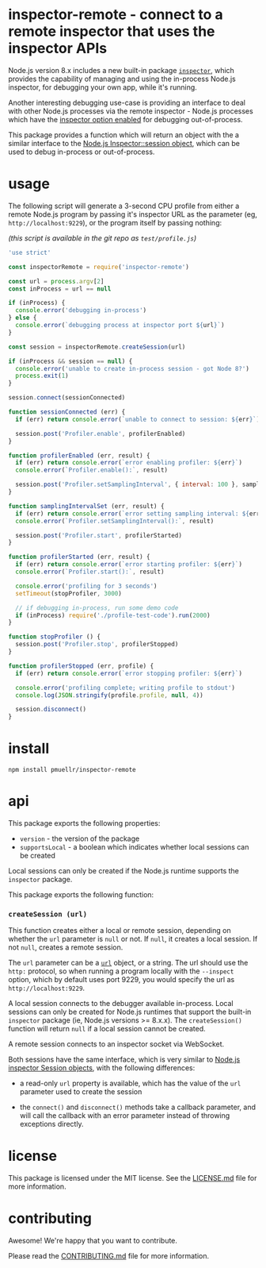 inspector-remote - connect to a remote inspector that uses the inspector APIs
================================================================================

Node.js version 8.x includes a new built-in package [`inspector`][node 8 inspector],
which provides the capability of managing and using the in-process Node.js
inspector, for debugging your own app, while it's running.

Another interesting debugging use-case is providing an interface to deal with
other Node.js processes via the remote inspector - Node.js processes which have
the [inspector option enabled][node 8 inspector cli options] for debugging
out-of-process.

This package provides a function which will return an object
with the a similar interface to the
[Node.js Inspector::session object][inspector.session], which can be used to
debug in-process or out-of-process.

[node 8 inspector]: https://nodejs.org/dist/latest-v8.x/docs/api/inspector.html
[node 8 inspector cli options]: https://nodejs.org/dist/latest-v8.x/docs/api/cli.html#cli_inspect_host_port
[inspector.session]: https://nodejs.org/dist/latest-v8.x/docs/api/inspector.html#inspector_constructor_new_inspector_session


usage
================================================================================

The following script will generate a 3-second CPU profile from either a
remote Node.js program by passing it's inspector URL as the parameter (eg, `http://localhost:9229`), or the program itself by passing nothing:

_(this script is available in the git repo as `test/profile.js`)_

```js
'use strict'

const inspectorRemote = require('inspector-remote')

const url = process.argv[2]
const inProcess = url == null

if (inProcess) {
  console.error('debugging in-process')
} else {
  console.error(`debugging process at inspector port ${url}`)
}

const session = inspectorRemote.createSession(url)

if (inProcess && session == null) {
  console.error('unable to create in-process session - got Node 8?')
  process.exit(1)
}

session.connect(sessionConnected)

function sessionConnected (err) {
  if (err) return console.error(`unable to connect to session: ${err}`)

  session.post('Profiler.enable', profilerEnabled)
}

function profilerEnabled (err, result) {
  if (err) return console.error(`error enabling profiler: ${err}`)
  console.error(`Profiler.enable():`, result)

  session.post('Profiler.setSamplingInterval', { interval: 100 }, samplingIntervalSet)
}

function samplingIntervalSet (err, result) {
  if (err) return console.error(`error setting sampling interval: ${err}`)
  console.error(`Profiler.setSamplingInterval():`, result)

  session.post('Profiler.start', profilerStarted)
}

function profilerStarted (err, result) {
  if (err) return console.error(`error starting profiler: ${err}`)
  console.error(`Profiler.start():`, result)

  console.error('profiling for 3 seconds')
  setTimeout(stopProfiler, 3000)

  // if debugging in-process, run some demo code
  if (inProcess) require('./profile-test-code').run(2000)
}

function stopProfiler () {
  session.post('Profiler.stop', profilerStopped)
}

function profilerStopped (err, profile) {
  if (err) return console.error(`error stopping profiler: ${err}`)

  console.error('profiling complete; writing profile to stdout')
  console.log(JSON.stringify(profile.profile, null, 4))

  session.disconnect()
}
```

install
================================================================================

    npm install pmuellr/inspector-remote

api
================================================================================

This package exports the following properties:

* `version` - the version of the package
* `supportsLocal` - a boolean which indicates whether local sessions can be
  created

Local sessions can only be created if the Node.js runtime supports the
`inspector` package.

This package exports the following function:

### `createSession (url)`

This function creates either a local or remote session, depending on whether
the `url` parameter is `null` or not.  If `null`, it creates a local session.
If not `null`, creates a remote session.

The `url` parameter can be a [`url`][url] object, or a string.  The
url should use the `http:` protocol, so when running a program locally
with the `--inspect` option, which by default uses port 9229, you would
specify the url as `http://localhost:9229`.

A local session connects to the debugger available in-process.  Local
sessions can only be created for Node.js runtimes that support the built-in
`inspector` package (ie, Node.js versions >= 8.x.x). The `createSession()`
function will return `null` if a local session cannot be created.

A remote session connects to an inspector socket via WebSocket.

Both sessions have the same interface, which is very similar to
[Node.js inspector Session objects][inspector.session], with the following
differences:

* a read-only `url` property is available, which has the value of the `url`
 parameter used to create the session

* the `connect()` and `disconnect()` methods take a callback parameter, and
 will call the callback with an error parameter instead of throwing
 exceptions directly.


[url]: https://nodejs.org/dist/latest-v6.x/docs/api/url.html
[url.parse]: https://nodejs.org/dist/latest-v6.x/docs/api/url.html#url_url_parse_urlstring_parsequerystring_slashesdenotehost


license
================================================================================

This package is licensed under the MIT license.  See the
[LICENSE.md](LICENSE.md) file for more information.


contributing
================================================================================

Awesome!  We're happy that you want to contribute.

Please read the [CONTRIBUTING.md](CONTRIBUTING.md) file for more information.
